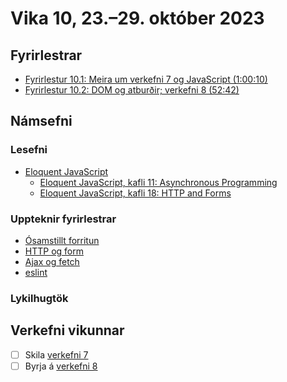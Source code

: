 # Vika 10, 23.–29. október 2023

## Fyrirlestrar

- [Fyrirlestur 10.1: Meira um verkefni 7 og JavaScript (1:00:10)](https://youtu.be/iztVLVaXybM)
- [Fyrirlestur 10.2: DOM og atburðir; verkefni 8 (52:42)](https://youtu.be/DiQtXfq2lYI)

## Námsefni

### Lesefni

- [Eloquent JavaScript](https://eloquentjavascript.net/)
  - [Eloquent JavaScript, kafli 11: Asynchronous Programming](https://eloquentjavascript.net/11_async.html)
  - [Eloquent JavaScript, kafli 18: HTTP and Forms](https://eloquentjavascript.net/18_http.html)

### Uppteknir fyrirlestrar

- [Ósamstillt forritun](../namsefni/31.async/)
- [HTTP og form](../namsefni/32.http-form/)
- [Ajax og fetch](../namsefni/33.ajax/)
- [eslint](../namsefni/34.eslint/)

### Lykilhugtök

## Verkefni vikunnar

- [ ] Skila [verkefni 7](https://github.com/vefforritun/vef1-2023-v7)
- [ ] Byrja á [verkefni 8](https://github.com/vefforritun/vef1-2023-v8)
